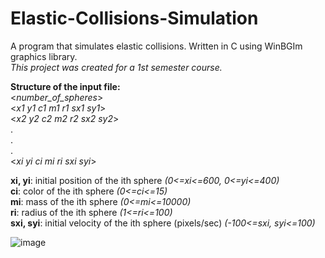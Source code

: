 # Elastic-Collisions-Simulation  
A program that simulates elastic collisions. Written in C using WinBGIm graphics library.  
*This project was created for a 1st semester course.*  
  
**Structure of the input file:**  
<*number_of_spheres*>    
<*x1 y1 c1 m1 r1 sx1 sy1*>   
<*x2 y2 c2 m2 r2 sx2 sy2*>  
.  
.  
.  
<*xi yi ci mi ri sxi syi*>  

**xi, yi**: initial position of the ith sphere *(0<=xi<=600, 0<=yi<=400)*   
**ci**: color of the ith sphere *(0<=ci<=15)*  
**mi**: mass of the ith sphere *(0<=mi<=10000)*  
**ri**: radius of the ith sphere *(1<=ri<=100)*  
**sxi, syi**: initial velocity of the ith sphere (pixels/sec) *(-100<=sxi, syi<=100)*  
  
  
  ![image](https://i.ibb.co/SnpWZpT/Untitled.png)
  
